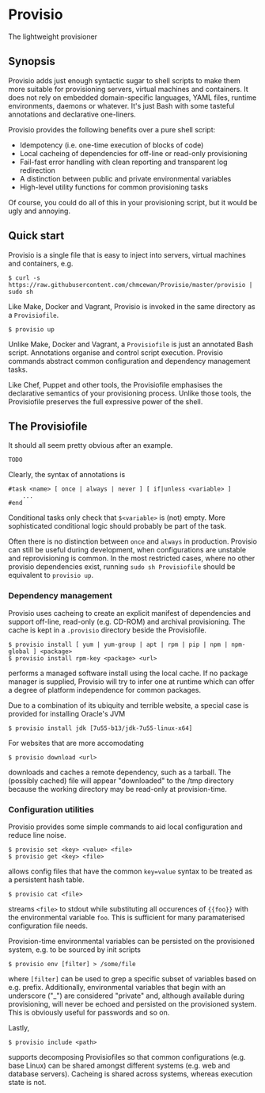 # Provisio
The lightweight provisioner

## Synopsis
Provisio adds just enough syntactic sugar to shell scripts to make them more suitable for provisioning servers, virtual machines and containers. It does not rely on embedded domain-specific languages, YAML files, runtime environments, daemons or whatever. It's just Bash with some tasteful annotations and declarative one-liners. 

Provisio provides the following benefits over a pure shell script:

* Idempotency (i.e. one-time execution of blocks of code)
* Local cacheing of dependencies for off-line or read-only provisioning
* Fail-fast error handling with clean reporting and transparent log redirection
* A distinction between public and private environmental variables
* High-level utility functions for common provisioning tasks 

Of course, you could do all of this in your provisioning script, but it would be ugly and annoying.

## Quick start

Provisio is a single file that is easy to inject into servers, virtual machines and containers, e.g.

    $ curl -s https://raw.githubusercontent.com/chmcewan/Provisio/master/provisio | sudo sh
    
Like Make, Docker and Vagrant, Provisio is invoked in the same directory as a `Provisiofile`.

    $ provisio up
  
Unlike Make, Docker and Vagrant, a `Provisiofile` is just an annotated Bash script. Annotations organise and control script execution. Provisio commands abstract common configuration and dependency management tasks. 

Like Chef, Puppet and other tools, the Provisiofile emphasises the declarative semantics of your provisioning process. Unlike those tools, the Provisiofile preserves the full expressive power of the shell.

## The Provisiofile

It should all seem pretty obvious after an example. 
 
```
TODO
```
 
Clearly, the syntax of annotations is

    #task <name> [ once | always | never ] [ if|unless <variable> ]
        ...
    #end

Conditional tasks only check that `$<variable>` is (not) empty. More sophisticated conditional logic should probably be part of the task.

Often there is no distinction between `once` and `always` in production. Provisio can still be useful during development, when configurations are unstable and reprovisioning is common. In the most restricted cases, where no other provisio dependencies exist, running `sudo sh Provisiofile` should be equivalent to `provisio up`.

### Dependency management

Provisio uses cacheing to create an explicit manifest of dependencies and support off-line, read-only (e.g. CD-ROM) and archival provisioning. The cache is kept in a `.provisio` directory beside the Provisiofile.

    $ provisio install [ yum | yum-group | apt | rpm | pip | npm | npm-global ] <package>
    $ provisio install rpm-key <package> <url>
    
performs a managed software install using the local cache. If no package manager is supplied, Provisio will try to infer one at runtime which can offer a degree of platform independence for common packages. 

Due to a combination of its ubiquity and terrible website, a special case is provided for installing Oracle's JVM

    $ provisio install jdk [7u55-b13/jdk-7u55-linux-x64]

For websites that are more accomodating

    $ provisio download <url>

downloads and caches a remote dependency, such as a tarball. The (possibly cached) file will appear "downloaded" to the /tmp directory because the working directory may be read-only at provision-time.

### Configuration utilities

Provisio provides some simple commands to aid local configuration and reduce line noise.

    $ provisio set <key> <value> <file>
    $ provisio get <key> <file>

allows config files that have the common `key=value` syntax to be treated as a persistent hash table.

    $ provisio cat <file>
    
streams `<file>` to stdout while substituting all occurences of `{{foo}}` with the environmental variable `foo`. This is sufficient for many paramaterised configuration file needs. 

Provision-time environmental variables can be persisted on the provisioned system, e.g. to be sourced by init scripts

    $ provisio env [filter] > /some/file
    
where `[filter]` can be used to grep a specific subset of variables based on e.g. prefix. Additionally, environmental variables that begin with an underscore ("_") are considered "private" and, although available during provisioning, will never be echoed and persisted on the provisioned system. This is obviously useful for passwords and so on.

Lastly, 

    $ provisio include <path>
    
supports decomposing Provisiofiles so that common configurations (e.g. base Linux) can be shared amongst different systems (e.g. web and database servers). Cacheing is shared across systems, whereas execution state is not.





